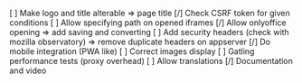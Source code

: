 [ ] Make logo and title alterable => page title
[/] Check CSRF token for given conditions
[ ] Allow specifying path on opened iframes
[/] Allow onlyoffice opening => add saving and converting
[ ] Add security headers (check with mozilla observatory) => remove duplicate headers on appserver
[/] Do mobile integration (PWA like)
[ ] Correct images display
[ ] Gatling performance tests (proxy overhead)
[ ] Allow translations
[/] Documentation and video
